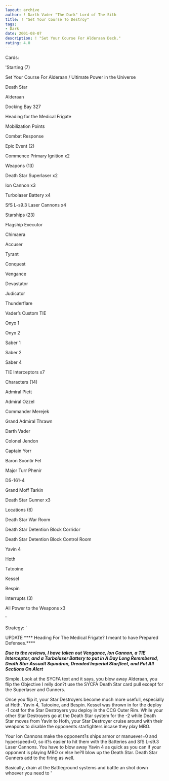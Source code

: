 ```yaml
---
layout: archive
author: ! Darth Vader "The Dark" Lord of The Sith
title: ! "Set Your Course To Destroy"
tags:
- Dark
date: 2001-08-07
description: ! "Set Your Course For Alderaan Deck."
rating: 4.0
---
```

Cards: 

'Starting (7)

Set Your Course For Alderaan / Ultimate Power in the Universe

Death Star

Alderaan

Docking Bay 327

Heading for the Medical Frigate

Mobilization Points

Combat Response


Epic Event (2)

Commence Primary Ignition x2


Weapons (13)

Death Star Superlaser x2

Ion Cannon x3

Turbolaser Battery x4

SfS L-s9.3 Laser Cannons x4


Starships (23)

Flagship Executor

Chimaera

Accuser

Tyrant

Conquest

Vengance

Devastator

Judicator

Thunderflare

Vader’s Custom TIE

Onyx 1

Onyx 2

Saber 1

Saber 2

Saber 4

TIE Interceptors x7


Characters (14)

Admiral Piett

Admiral Ozzel

Commander Merejek

Grand Admiral Thrawn

Darth Vader

Colonel Jendon

Captain Yorr

Baron Soontir Fel

Major Turr Phenir

DS-161-4

Grand Moff Tarkin

Death Star Gunner x3


Locations (6)

Death Star War Room

Death Star Detention Block Corridor

Death Star Detention Block Control Room

Yavin 4

Hoth

Tatooine

Kessel

Bespin


Interrupts (3)

All Power to the Weapons x3

'

Strategy: '

UPDATE **** Heading For The Medical Frigate? I meant to have Prepared Defenses.****


***Due to the reviews, I have taken out Vengance,  Ion Cannon, a TIE Interceptor, and a Turbolaser Battery to put in A Day Long Remmbered, Death Star Assualt Squadron, Dreaded Imperial Starfleet, and Put All Sections On Alert***


Simple. Look at the SYCFA text and it says, you blow away Alderaan, you flip the Objective I relly don?t use the SYCFA Death Star card pull except for the Superlaser and Gunners. 


Once you flip it, your Star Destroyers become much more usefull, especially at Hoth, Yavin 4, Tatooine, and Bespin. Kessel was thrown in for the deploy -1 cost for the Star Destroyers you deploy in the CCG Outer Rim. While your other Star Destroyers go at the Death Star system for the -2 while Death Star moves from Yavin to Hoth, your Star Destroyer cruise around with their weapons to disable the opponents starfighters incase they play MBO. 


Your Ion Cannons make the opponent?s ships armor or manuever=0 and hyperspeed=0, so it?s easier to hit them with the Batteries and SfS L-s9.3 Laser Cannons. You have to blow away Yavin 4 as quick as you can if your opponent is playing MBO or else he?ll blow up the Death Star. Death Star Gunners add to the firing as well.


Basically, drain at the Battleground systems and battle an shot down whoever you need to    '